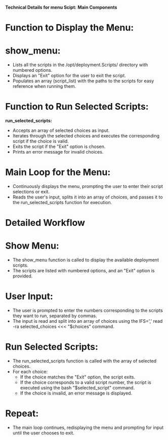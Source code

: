 
**Technical Details for menu Scipt:**
**Main Components**

# Function to Display the Menu:

# show_menu:
- Lists all the scripts in the /opt/deployment.Scripts/ directory with numbered options.
- Displays an "Exit" option for the user to exit the script.
- Populates an array (script_list) with the paths to the scripts for easy reference when running them.

# Function to Run Selected Scripts:
**run_selected_scripts:**
- Accepts an array of selected choices as input.
- Iterates through the selected choices and executes the corresponding script if the choice is valid.
- Exits the script if the "Exit" option is chosen.
- Prints an error message for invalid choices.

# Main Loop for the Menu:
- Continuously displays the menu, prompting the user to enter their script selections or exit.
- Reads the user's input, splits it into an array of choices, and passes it to the run_selected_scripts function for execution.

# Detailed Workflow

# Show Menu:
- The show_menu function is called to display the available deployment scripts.
- The scripts are listed with numbered options, and an "Exit" option is provided.

# User Input:
- The user is prompted to enter the numbers corresponding to the scripts they want to run, separated by commas.
- The input is read and split into an array of choices using the IFS=',' read -ra selected_choices <<< "$choices" command.

# Run Selected Scripts:
- The run_selected_scripts function is called with the array of selected choices.
- For each choice:
   - If the choice matches the "Exit" option, the script exits.
   - If the choice corresponds to a valid script number, the script is executed using the bash "$selected_script" command.
   - If the choice is invalid, an error message is displayed.

# Repeat:
- The main loop continues, redisplaying the menu and prompting for input until the user chooses to exit.